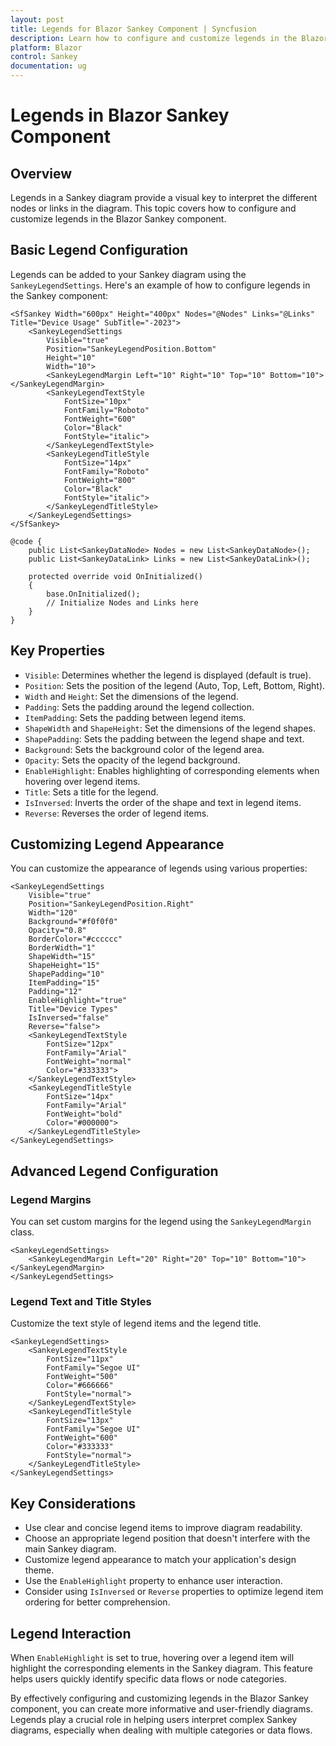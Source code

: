 ```yaml
---
layout: post
title: Legends for Blazor Sankey Component | Syncfusion
description: Learn how to configure and customize legends in the Blazor Sankey component to enhance data interpretation and user interaction.
platform: Blazor
control: Sankey
documentation: ug
---
```


# Legends in Blazor Sankey Component

## Overview

Legends in a Sankey diagram provide a visual key to interpret the different nodes or links in the diagram. This topic covers how to configure and customize legends in the Blazor Sankey component.

## Basic Legend Configuration

Legends can be added to your Sankey diagram using the `SankeyLegendSettings`. Here's an example of how to configure legends in the Sankey component:

```razor
<SfSankey Width="600px" Height="400px" Nodes="@Nodes" Links="@Links" Title="Device Usage" SubTitle="-2023">
    <SankeyLegendSettings 
        Visible="true" 
        Position="SankeyLegendPosition.Bottom" 
        Height="10" 
        Width="10">
        <SankeyLegendMargin Left="10" Right="10" Top="10" Bottom="10"></SankeyLegendMargin>
        <SankeyLegendTextStyle 
            FontSize="10px" 
            FontFamily="Roboto" 
            FontWeight="600" 
            Color="Black" 
            FontStyle="italic">
        </SankeyLegendTextStyle>
        <SankeyLegendTitleStyle 
            FontSize="14px" 
            FontFamily="Roboto" 
            FontWeight="800" 
            Color="Black" 
            FontStyle="italic">
        </SankeyLegendTitleStyle>
    </SankeyLegendSettings>
</SfSankey>

@code {
    public List<SankeyDataNode> Nodes = new List<SankeyDataNode>();
    public List<SankeyDataLink> Links = new List<SankeyDataLink>();

    protected override void OnInitialized()
    {
        base.OnInitialized();
        // Initialize Nodes and Links here
    }
}
```

## Key Properties

- `Visible`: Determines whether the legend is displayed (default is true).
- `Position`: Sets the position of the legend (Auto, Top, Left, Bottom, Right).
- `Width` and `Height`: Set the dimensions of the legend.
- `Padding`: Sets the padding around the legend collection.
- `ItemPadding`: Sets the padding between legend items.
- `ShapeWidth` and `ShapeHeight`: Set the dimensions of the legend shapes.
- `ShapePadding`: Sets the padding between the legend shape and text.
- `Background`: Sets the background color of the legend area.
- `Opacity`: Sets the opacity of the legend background.
- `EnableHighlight`: Enables highlighting of corresponding elements when hovering over legend items.
- `Title`: Sets a title for the legend.
- `IsInversed`: Inverts the order of the shape and text in legend items.
- `Reverse`: Reverses the order of legend items.

## Customizing Legend Appearance

You can customize the appearance of legends using various properties:

```razor
<SankeyLegendSettings 
    Visible="true" 
    Position="SankeyLegendPosition.Right"
    Width="120"
    Background="#f0f0f0"
    Opacity="0.8"
    BorderColor="#cccccc"
    BorderWidth="1"
    ShapeWidth="15"
    ShapeHeight="15"
    ShapePadding="10"
    ItemPadding="15"
    Padding="12"
    EnableHighlight="true"
    Title="Device Types"
    IsInversed="false"
    Reverse="false">
    <SankeyLegendTextStyle 
        FontSize="12px" 
        FontFamily="Arial" 
        FontWeight="normal" 
        Color="#333333">
    </SankeyLegendTextStyle>
    <SankeyLegendTitleStyle 
        FontSize="14px" 
        FontFamily="Arial" 
        FontWeight="bold" 
        Color="#000000">
    </SankeyLegendTitleStyle>
</SankeyLegendSettings>
```

## Advanced Legend Configuration

### Legend Margins

You can set custom margins for the legend using the `SankeyLegendMargin` class.

```razor
<SankeyLegendSettings>
    <SankeyLegendMargin Left="20" Right="20" Top="10" Bottom="10"></SankeyLegendMargin>
</SankeyLegendSettings>
```

### Legend Text and Title Styles

Customize the text style of legend items and the legend title.

```razor
<SankeyLegendSettings>
    <SankeyLegendTextStyle 
        FontSize="11px" 
        FontFamily="Segoe UI" 
        FontWeight="500" 
        Color="#666666" 
        FontStyle="normal">
    </SankeyLegendTextStyle>
    <SankeyLegendTitleStyle 
        FontSize="13px" 
        FontFamily="Segoe UI" 
        FontWeight="600" 
        Color="#333333" 
        FontStyle="normal">
    </SankeyLegendTitleStyle>
</SankeyLegendSettings>
```

## Key Considerations

- Use clear and concise legend items to improve diagram readability.
- Choose an appropriate legend position that doesn't interfere with the main Sankey diagram.
- Customize legend appearance to match your application's design theme.
- Use the `EnableHighlight` property to enhance user interaction.
- Consider using `IsInversed` or `Reverse` properties to optimize legend item ordering for better comprehension.

## Legend Interaction

When `EnableHighlight` is set to true, hovering over a legend item will highlight the corresponding elements in the Sankey diagram. This feature helps users quickly identify specific data flows or node categories.

By effectively configuring and customizing legends in the Blazor Sankey component, you can create more informative and user-friendly diagrams. Legends play a crucial role in helping users interpret complex Sankey diagrams, especially when dealing with multiple categories or data flows.
